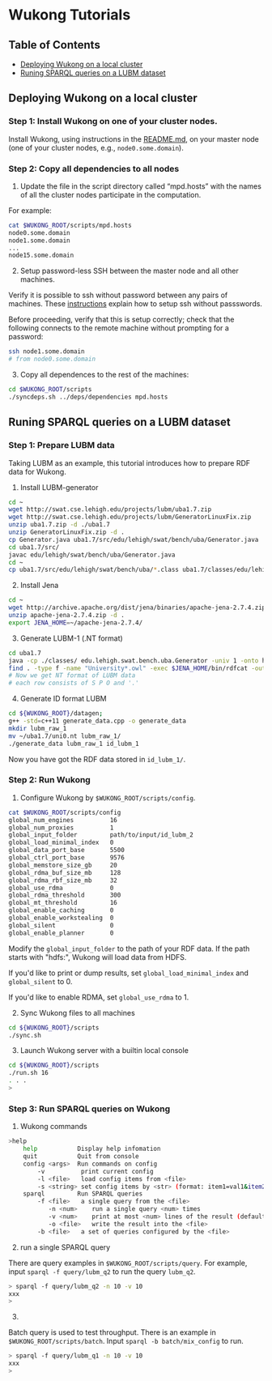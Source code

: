 # Wukong Tutorials

## Table of Contents

- [Deploying Wukong on a local cluster](cluster)
- [Runing SPARQL queries on a LUBM dataset](lubm)


<a name="cluster"></a>
## Deploying Wukong on a local cluster

### Step 1: Install Wukong on one of your cluster nodes.

Install Wukong, using instructions in the [README.md](README.md), on your master node (one of your cluster nodes, e.g., `node0.some.domain`).



### Step 2: Copy all dependencies to all nodes

1) Update the file in the script directory called “mpd.hosts” with the names of all the cluster nodes participate in the computation.

For example:

```bash
cat $WUKONG_ROOT/scripts/mpd.hosts
node0.some.domain
node1.some.domain
...
node15.some.domain
```

2) Setup password-less SSH between the master node and all other machines.

Verify it is possible to ssh without password between any pairs of machines. These [instructions](http://www.linuxproblem.org/art_9.html) explain how to setup ssh without passswords.

Before proceeding, verify that this is setup correctly; check that the following connects to the remote machine without prompting for a password:

```bash
ssh node1.some.domain
# from node0.some.domain
```

3) Copy all dependences to the rest of the machines:

```bash
cd $WUKONG_ROOT/scripts
./syncdeps.sh ../deps/dependencies mpd.hosts
```



<a name="lubm"></a>
## Runing SPARQL queries on a LUBM dataset

### Step 1: Prepare LUBM data

Taking LUBM as an example, this tutorial introduces how to prepare RDF data for Wukong.

1) Install LUBM-generator

```bash
cd ~
wget http://swat.cse.lehigh.edu/projects/lubm/uba1.7.zip
wget http://swat.cse.lehigh.edu/projects/lubm/GeneratorLinuxFix.zip
unzip uba1.7.zip -d ./uba1.7
unzip GeneratorLinuxFix.zip -d .
cp Generator.java uba1.7/src/edu/lehigh/swat/bench/uba/Generator.java
cd uba1.7/src/
javac edu/lehigh/swat/bench/uba/Generator.java
cd ~
cp uba1.7/src/edu/lehigh/swat/bench/uba/*.class uba1.7/classes/edu/lehigh/swat/bench/uba/
```

2) Install Jena

```bash
cd ~
wget http://archive.apache.org/dist/jena/binaries/apache-jena-2.7.4.zip
unzip apache-jena-2.7.4.zip -d .
export JENA_HOME=~/apache-jena-2.7.4/
```

3) Generate LUBM-1 (.NT format)

```bash
cd uba1.7
java -cp ./classes/ edu.lehigh.swat.bench.uba.Generator -univ 1 -onto http://swat.cse.lehigh.edu/onto/univ-bench.owl
find . -type f -name "University*.owl" -exec $JENA_HOME/bin/rdfcat -out N-TRIPLE -x {} >> uni0.nt \;
# Now we get NT format of LUBM data
# each row consists of S P O and '.'
```

4) Generate ID format LUBM

```bash
cd ${WUKONG_ROOT}/datagen;
g++ -std=c++11 generate_data.cpp -o generate_data
mkdir lubm_raw_1
mv ~/uba1.7/uni0.nt lubm_raw_1/
./generate_data lubm_raw_1 id_lubm_1
```

Now you have got the RDF data stored in `id_lubm_1/`.



### Step 2: Run Wukong

1) Configure Wukong by `$WUKONG_ROOT/scripts/config`.

```bash
cat $WUKONG_ROOT/scripts/config
global_num_engines          16
global_num_proxies          1
global_input_folder         path/to/input/id_lubm_2
global_load_minimal_index   0
global_data_port_base       5500
global_ctrl_port_base       9576
global_memstore_size_gb     20
global_rdma_buf_size_mb     128
global_rdma_rbf_size_mb     32
global_use_rdma             0
global_rdma_threshold       300
global_mt_threshold         16
global_enable_caching       0
global_enable_workstealing  0
global_silent               0
global_enable_planner       0
```

Modify the `global_input_folder` to the path of your RDF data. If the path starts with "hdfs:", Wukong will load data from HDFS.

If you'd like to print or dump results, set `global_load_minimal_index` and `global_silent` to 0.

If you'd like to enable RDMA, set `global_use_rdma` to 1.


2) Sync Wukong files to all machines

```bash
cd ${WUKONG_ROOT}/scripts
./sync.sh
```


3) Launch Wukong server with a builtin local console

```bash
cd ${WUKONG_ROOT}/scripts
./run.sh 16
. . . 
>
```


### Step 3: Run SPARQL queries on Wukong

1) Wukong commands 

```bash
>help
    help           Display help infomation
    quit           Quit from console
    config <args>  Run commands on config
        -v          print current config
        -l <file>   load config items from <file>
        -s <string> set config items by <str> (format: item1=val1&item2=...)
    sparql         Run SPARQL queries
        -f <file>   a single query from the <file>
           -n <num>    run a single query <num> times
           -v <num>    print at most <num> lines of the result (default:10)
           -o <file>   write the result into the <file>
        -b <file>   a set of queries configured by the <file>
```

2) run a single SPARQL query

There are query examples in `$WUKONG_ROOT/scripts/query`. For example, input `sparql -f query/lubm_q2` to run the query `lubm_q2`.

```bash
> sparql -f query/lubm_q2 -n 10 -v 10
xxx
>
```

3)
Batch query is used to test throughput. There is an example in `$WUKONG_ROOT/scripts/batch`. Input `sparql -b batch/mix_config` to run.

```bash
> sparql -f query/lubm_q1 -n 10 -v 10
xxx
>
```


